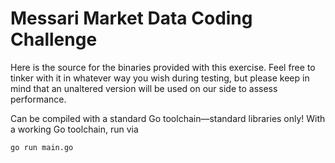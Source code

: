 # Messari Market Data Coding Challenge

Here is the source for the binaries provided with this exercise. Feel free to tinker with it in whatever way you wish during testing, but please keep in mind that an unaltered version will be used on our side to assess performance.

Can be compiled with a standard Go toolchain—standard libraries only! With a working Go toolchain, run via

```
go run main.go
```